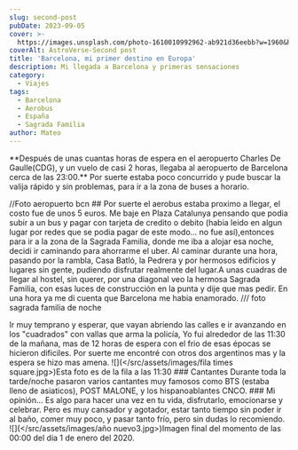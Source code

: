 ```yaml
---
slug: second-post
pubDate: 2023-09-05
cover: >-
  https://images.unsplash.com/photo-1610010992962-ab921d36eebb?w=1960&h=1102&auto=format&fit=crop&q=60&ixlib=rb-4.0.3&ixid=M3wxMjA3fDB8MHxzZWFyY2h8NzZ8fGJsYWNrfGVufDB8MHwwfHx8Mg%3D%3D
coverAlt: AstroVerse-Second post
title: 'Barcelona, mi primer destino en Europa'
description: Mi llegada a Barcelona y primeras sensaciones
category: 
  - Viajes
tags: 
  - Barcelona
  - Aerobus
  - España
  - Sagrada Familia
author: Mateo
---
```


\*\*Después de unas cuantas horas de espera en el aeropuerto Charles De Gaulle(CDG), y un vuelo de casi 2 horas, llegaba al aeropuerto de Barcelona cerca de las 23:00.\*\*
Por suerte estaba poco concurrido y pude buscar la valija rápido y sin problemas, para ir a la zona de buses a horario.

//Foto aeropuerto bcn
\## Por suerte el aerobus estaba proximo a llegar, el costo fue de unos 5 euros.
Me baje en Plaza Catalunya pensando que podia subir a un bus y pagar con tarjeta de credito o debito (habia leido en algun lugar por redes que se podia pagar de este modo... no fue así),entonces para ir a la zona de la Sagrada Familia, donde me iba a alojar esa noche, decidi ir caminando para ahorrarme el uber.
Al caminar durante una hora, pasando por la rambla, Casa Batló, la Pedrera y por hermosos edificios y lugares sin gente, pudiendo disfrutar realmente del lugar.A unas cuadras de llegar al hostel, sin querer, por una diagonal veo la hermosa Sagrada Familia, con esas luces de construcción en la punta y dije que mas pedir. En una hora ya me di cuenta que Barcelona me habia enamorado.
/// foto sagrada familia de noche

Ir muy temprano y esperar, que vayan abriendo las calles e ir avanzando en los "cuadrados" con vallas que arma la policía,
Yo fui alrededor de las 11:30 de la mañana, mas de 12 horas de espera con el frio de esas épocas se hicieron dificiles. Por suerte me encontré con otros dos argentinos mas y la espera se hizo mas amena.
!\[]\(\</src/assets/images/fila times square.jpg>)Esta foto es de la fila a las 11:30
\### Cantantes
Durante toda la tarde/noche pasaron varios cantantes muy famosos como BTS (estaba lleno de asiaticos), POST MALONE, y los hispanoablantes CNCO.
\### Mi opinión...
Es algo para hacer una vez en tu vida, disfrutarlo, emocionarse y celebrar. Pero es muy cansador y agotador, estar tanto tiempo sin poder ir al baño, comer muy poco, y pasar tanto frío, pero sin dudas lo recomiendo.
!\[]\(\</src/assets/images/año nuevo3.jpg>)Imagen final del momento de las 00:00 del dia 1 de enero del 2020.
